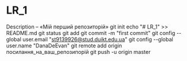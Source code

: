# LR_1
Description – «Мій перший репозиторій»
git init
echo "# LR_1" >> README.md
git status
git add 
git commit -m "first commit"
git config --global user.email "st9139926@stud.duikt.edu.ua"
git config --global user.name "DanaDeEvan"
git remote add origin посилання_на_ваш_репозипорій
git push -u origin master

